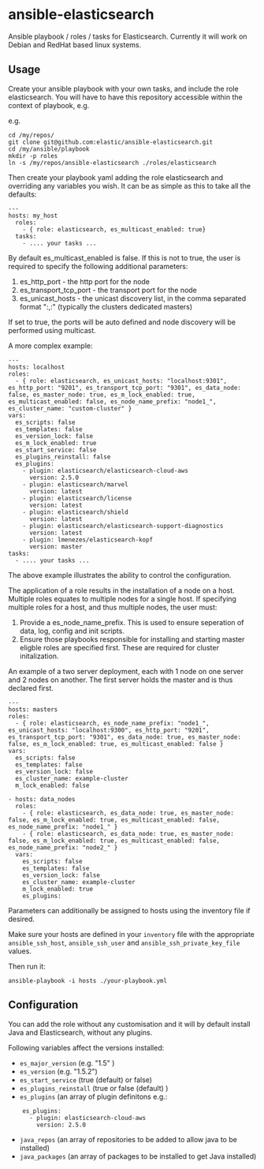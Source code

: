 # ansible-elasticsearch

Ansible playbook / roles / tasks for Elasticsearch.  Currently it will work on Debian and RedHat based linux systems.

## Usage

Create your ansible playbook with your own tasks, and include the role elasticsearch.
You will have to have this repository accessible within the context of playbook, e.g.

e.g. 

```
cd /my/repos/
git clone git@github.com:elastic/ansible-elasticsearch.git
cd /my/ansible/playbook
mkdir -p roles
ln -s /my/repos/ansible-elasticsearch ./roles/elasticsearch
```

Then create your playbook yaml adding the role elasticsearch and overriding any variables you wish.  It can be as simple as this to take all the defaults:


```
---
hosts: my_host
  roles:
    - { role: elasticsearch, es_multicast_enabled: true}
  tasks:
    - .... your tasks ...
```

By default es_multicast_enabled is false.  If this is not to true, the user is required to specify the following additional parameters:

1. es_http_port - the http port for the node
2. es_transport_tcp_port - the transport port for the node
3. es_unicast_hosts - the unicast discovery list, in the comma separated format "<host>:<port>,<host>:<port>" (typically the clusters dedicated masters)


If set to true, the ports will be auto defined and node discovery will be performed using multicast.

A more complex example:

```
---
hosts: localhost
roles:
  - { role: elasticsearch, es_unicast_hosts: "localhost:9301", es_http_port: "9201", es_transport_tcp_port: "9301", es_data_node: false, es_master_node: true, es_m_lock_enabled: true, es_multicast_enabled: false, es_node_name_prefix: "node1_", es_cluster_name: "custom-cluster" }
vars:
  es_scripts: false
  es_templates: false
  es_version_lock: false
  es_m_lock_enabled: true
  es_start_service: false
  es_plugins_reinstall: false
  es_plugins:
    - plugin: elasticsearch/elasticsearch-cloud-aws
      version: 2.5.0
    - plugin: elasticsearch/marvel
      version: latest
    - plugin: elasticsearch/license
      version: latest
    - plugin: elasticsearch/shield
      version: latest
    - plugin: elasticsearch/elasticsearch-support-diagnostics
      version: latest
    - plugin: lmenezes/elasticsearch-kopf
      version: master
tasks:
  - .... your tasks ...
```

The above example illustrates the ability to control the configuration.  

The application of a role results in the installation of a node on a host. Multiple roles equates to multiple nodes for a single host.  If specifying multiple roles for a host, and thus multiple nodes, the user must:

1. Provide a es_node_name_prefix.  This is used to ensure seperation of data, log, config and init scripts.
2. Ensure those playbooks responsible for installing and starting master eligble roles are specified first. These are required for cluster initalization.

An example of a two server deployment, each with 1 node on one server and 2 nodes on another.  The first server holds the master and is thus declared first.

```
---
hosts: masters
roles:
  - { role: elasticsearch, es_node_name_prefix: "node1_", es_unicast_hosts: "localhost:9300", es_http_port: "9201", es_transport_tcp_port: "9301", es_data_node: true, es_master_node: false, es_m_lock_enabled: true, es_multicast_enabled: false }
vars:
  es_scripts: false
  es_templates: false
  es_version_lock: false
  es_cluster_name: example-cluster
  m_lock_enabled: false

- hosts: data_nodes
  roles:
    - { role: elasticsearch, es_data_node: true, es_master_node: false, es_m_lock_enabled: true, es_multicast_enabled: false, es_node_name_prefix: "node1_" }
    - { role: elasticsearch, es_data_node: true, es_master_node: false, es_m_lock_enabled: true, es_multicast_enabled: false, es_node_name_prefix: "node2_" }
  vars:
    es_scripts: false
    es_templates: false
    es_version_lock: false
    es_cluster_name: example-cluster
    m_lock_enabled: true
    es_plugins:
```

Parameters can additionally be assigned to hosts using the inventory file if desired.

Make sure your hosts are defined in your ```inventory``` file with the appropriate ```ansible_ssh_host```,  ```ansible_ssh_user``` and ```ansible_ssh_private_key_file``` values.

Then run it:

```
ansible-playbook -i hosts ./your-playbook.yml
```

## Configuration
You can add the role without any customisation and it will by default install Java and Elasticsearch, without any plugins.

Following variables affect the versions installed:

* ```es_major_version``` (e.g. "1.5" )
* ```es_version``` (e.g. "1.5.2")
* ```es_start_service``` (true (default) or false)
* ```es_plugins_reinstall``` (true or false (default) )
* ```es_plugins``` (an array of plugin definitons e.g.:

```
    es_plugins:
      - plugin: elasticsearch-cloud-aws
        version: 2.5.0
 ```

* ```java_repos``` (an array of repositories to be added to allow java to be installed)
* ```java_packages``` (an array of packages to be installed to get Java installed)
